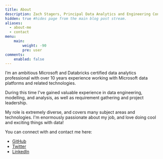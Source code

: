 ```yaml
---
title: About
description: Zach Stagers, Principal Data Analytics and Engineering Consultant
hidden: true #hides page from the main blog post stream.
aliases:
  - about-me
  - contact
menu:
    main: 
        weight: -90
        pre: user
comments:
    enabled: false
---
```


I’m an ambitious Microsoft and Databricks certified data analytics professional with over 10 years experience working with Microsoft data platforms and related technologies.

During this time I've gained valuable experience in data engineering, modelling, and analysis, as well as requirement gathering and project leadership.

My role is extremely diverse, and covers many subject areas and technologies. I'm enormously passionate about my job, and love doing cool and exciting things with data!



You can connect with and contact me here:
* [GitHub](https://github.com/ZachStagers)
* [Twitter](https://twitter.com/ZachStagers)
* [LinkedIn](https://www.linkedin.com/in/zachstagers/)
